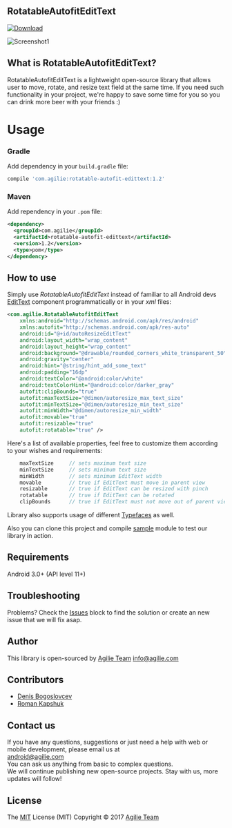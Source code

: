 ## RotatableAutofitEditText

[ ![Download](https://api.bintray.com/packages/agilie/maven/RotatableAutofitEditText/images/download.svg) ](https://bintray.com/agilie/maven/RotatableAutofitEditText/_latestVersion)

![Screenshot1](http://i.imgur.com/gwBiu3E.gif)

## What is RotatableAutofitEditText?

RotatableAutofitEditText is a lightweight open-source library that allows user to move, rotate, and resize text field at the same time. If you need such functionality in your project, we're happy to save some time for you so you can drink more beer with your friends :)

# Usage

### Gradle

Add dependency in your `build.gradle` file:
````gradle
compile 'com.agilie:rotatable-autofit-edittext:1.2'
````

### Maven
Add rependency in your `.pom` file:
````xml
<dependency>
  <groupId>com.agilie</groupId>
  <artifactId>rotatable-autofit-edittext</artifactId>
  <version>1.2</version>
  <type>pom</type>
</dependency>
````

## How to use

Simply use *RotatableAutofitEditText* instead of familiar to all Android devs [EditText](https://developer.android.com/reference/android/widget/EditText.html) component programmatically or in your *xml* files:

```xml
<com.agilie.RotatableAutofitEditText 
    xmlns:android="http://schemas.android.com/apk/res/android"
    xmlns:autofit="http://schemas.android.com/apk/res-auto"
    android:id="@+id/autoResizeEditText"
    android:layout_width="wrap_content"
    android:layout_height="wrap_content"
    android:background="@drawable/rounded_corners_white_transparent_50"
    android:gravity="center"
    android:hint="@string/hint_add_some_text"
    android:padding="16dp"
    android:textColor="@android:color/white"
    android:textColorHint="@android:color/darker_gray"
    autofit:clipBounds="true"
    autofit:maxTextSize="@dimen/autoresize_max_text_size"
    autofit:minTextSize="@dimen/autoresize_min_text_size"
    autofit:minWidth="@dimen/autoresize_min_width"
    autofit:movable="true"
    autofit:resizable="true"
    autofit:rotatable="true" />
```

Here's a list of available properties, feel free to customize them according to your wishes and requirements:

```java
    maxTextSize     // sets maximum text size
    minTextSize     // sets minimum text size 
    minWidth        // sets minimum EditText width
    movable         // true if EditText must move in parent view
    resizable       // true if EditText can be resized with pinch
    rotatable       // true if EditText can be rotated
    clipBounds      // true if EditText must not move out of parent view bounds
```

Library also supports usage of different [Typefaces](https://developer.android.com/reference/android/graphics/Typeface.html) as well.

Also you can clone this project and compile [sample](sample/) module to test our library in action. 

## Requirements

Android 3.0+ (API level 11+)

## Troubleshooting

Problems? Check the [Issues](https://github.com/agilie/RotatableAutofitEditText/issues) block
to find the solution or create an new issue that we will fix asap. 

## Author

This library is open-sourced by [Agilie Team](https://www.agilie.com?utm_source=github&utm_medium=referral&utm_campaign=Git_Android_Java&utm_term=RotatableAutofitEditText) <info@agilie.com>

## Contributors

- [Denis Bogoslovcev](https://github.com/anonymous265)
- [Roman Kapshuk](https://github.com/RomanKapshuk)

## Contact us
If you have any questions, suggestions or just need a help with web or mobile development, please email us at<br/> <android@agilie.com><br/>
You can ask us anything from basic to complex questions. <br/>
We will continue publishing new open-source projects. Stay with us, more updates will follow!<br/>

## License

The [MIT](LICENSE.md) License (MIT) Copyright © 2017 [Agilie Team](https://www.agilie.com?utm_source=github&utm_medium=referral&utm_campaign=Git_Android_Java&utm_term=RotatableAutofitEditText)
